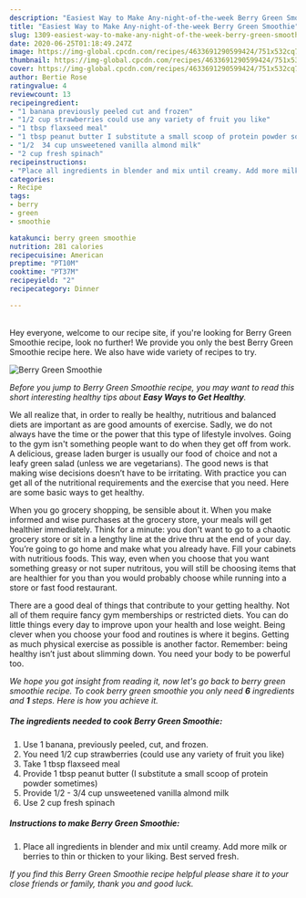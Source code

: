 ```yaml
---
description: "Easiest Way to Make Any-night-of-the-week Berry Green Smoothie"
title: "Easiest Way to Make Any-night-of-the-week Berry Green Smoothie"
slug: 1309-easiest-way-to-make-any-night-of-the-week-berry-green-smoothie
date: 2020-06-25T01:18:49.247Z
image: https://img-global.cpcdn.com/recipes/4633691290599424/751x532cq70/berry-green-smoothie-recipe-main-photo.jpg
thumbnail: https://img-global.cpcdn.com/recipes/4633691290599424/751x532cq70/berry-green-smoothie-recipe-main-photo.jpg
cover: https://img-global.cpcdn.com/recipes/4633691290599424/751x532cq70/berry-green-smoothie-recipe-main-photo.jpg
author: Bertie Rose
ratingvalue: 4
reviewcount: 13
recipeingredient:
- "1 banana previously peeled cut and frozen"
- "1/2 cup strawberries could use any variety of fruit you like"
- "1 tbsp flaxseed meal"
- "1 tbsp peanut butter I substitute a small scoop of protein powder sometimes"
- "1/2  34 cup unsweetened vanilla almond milk"
- "2 cup fresh spinach"
recipeinstructions:
- "Place all ingredients in blender and mix until creamy. Add more milk or berries to thin or thicken to your liking. Best served fresh."
categories:
- Recipe
tags:
- berry
- green
- smoothie

katakunci: berry green smoothie 
nutrition: 281 calories
recipecuisine: American
preptime: "PT10M"
cooktime: "PT37M"
recipeyield: "2"
recipecategory: Dinner

---
```

<br>
Hey everyone, welcome to our recipe site, if you're looking for Berry Green Smoothie recipe, look no further! We provide you only the best Berry Green Smoothie recipe here. We also have wide variety of recipes to try.
<br>


![Berry Green Smoothie](https://img-global.cpcdn.com/recipes/4633691290599424/751x532cq70/berry-green-smoothie-recipe-main-photo.jpg)

<i>Before you jump to Berry Green Smoothie recipe, you may want to read this short interesting healthy tips about <strong>Easy Ways to Get Healthy</strong>.</i>

We all realize that, in order to really be healthy, nutritious and balanced diets are important as are good amounts of exercise. Sadly, we do not always have the time or the power that this type of lifestyle involves. Going to the gym isn't something people want to do when they get off from work. A delicious, grease laden burger is usually our food of choice and not a leafy green salad (unless we are vegetarians). The good news is that making wise decisions doesn’t have to be irritating. With practice you can get all of the nutritional requirements and the exercise that you need. Here are some basic ways to get healthy.

When you go grocery shopping, be sensible about it. When you make informed and wise purchases at the grocery store, your meals will get healthier immediately. Think for a minute: you don't want to go to a chaotic grocery store or sit in a lengthy line at the drive thru at the end of your day. You’re going to go home and make what you already have. Fill your cabinets with nutritious foods. This way, even when you choose that you want something greasy or not super nutritous, you will still be choosing items that are healthier for you than you would probably choose while running into a store or fast food restaurant.

There are a good deal of things that contribute to your getting healthy. Not all of them require fancy gym memberships or restricted diets. You can do little things every day to improve upon your health and lose weight. Being clever when you choose your food and routines is where it begins. Getting as much physical exercise as possible is another factor. Remember: being healthy isn’t just about slimming down. You need your body to be powerful too. 


<i>We hope you got insight from reading it, now let's go back to berry green smoothie recipe. To cook berry green smoothie you only need <strong>6</strong> ingredients and <strong>1</strong> steps. Here is how you achieve it.
</i>

##### The ingredients needed to cook Berry Green Smoothie:

1. Use 1 banana, previously peeled, cut, and frozen.
1. You need 1/2 cup strawberries (could use any variety of fruit you like)
1. Take 1 tbsp flaxseed meal
1. Provide 1 tbsp peanut butter (I substitute a small scoop of protein powder sometimes)
1. Provide 1/2 - 3/4 cup unsweetened vanilla almond milk
1. Use 2 cup fresh spinach


##### Instructions to make Berry Green Smoothie:

1. Place all ingredients in blender and mix until creamy. Add more milk or berries to thin or thicken to your liking. Best served fresh.


<i>If you find this Berry Green Smoothie recipe helpful please share it to your close friends or family, thank you and good luck.</i>
